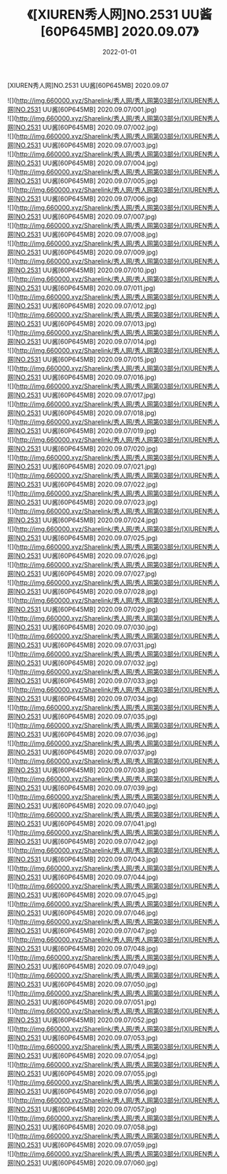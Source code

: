 ﻿---
layout: post
title:  《[XIUREN秀人网]NO.2531 UU酱[60P645MB] 2020.09.07》
date:   2022-01-01
img: http://img.660000.xyz/Sharelink/秀人网/秀人网第03部分/[XIUREN秀人网]NO.2531 UU酱[60P645MB] 2020.09.07/000.jpg
categories: [美女, 清纯, 唯美]
---

[XIUREN秀人网]NO.2531 UU酱[60P645MB] 2020.09.07

 ![](http://img.660000.xyz/Sharelink/秀人网/秀人网第03部分/[XIUREN秀人网]NO.2531 UU酱[60P645MB] 2020.09.07/001.jpg) <br>![](http://img.660000.xyz/Sharelink/秀人网/秀人网第03部分/[XIUREN秀人网]NO.2531 UU酱[60P645MB] 2020.09.07/002.jpg) <br>![](http://img.660000.xyz/Sharelink/秀人网/秀人网第03部分/[XIUREN秀人网]NO.2531 UU酱[60P645MB] 2020.09.07/003.jpg) <br>![](http://img.660000.xyz/Sharelink/秀人网/秀人网第03部分/[XIUREN秀人网]NO.2531 UU酱[60P645MB] 2020.09.07/004.jpg) <br>![](http://img.660000.xyz/Sharelink/秀人网/秀人网第03部分/[XIUREN秀人网]NO.2531 UU酱[60P645MB] 2020.09.07/005.jpg) <br>![](http://img.660000.xyz/Sharelink/秀人网/秀人网第03部分/[XIUREN秀人网]NO.2531 UU酱[60P645MB] 2020.09.07/006.jpg) <br>![](http://img.660000.xyz/Sharelink/秀人网/秀人网第03部分/[XIUREN秀人网]NO.2531 UU酱[60P645MB] 2020.09.07/007.jpg) <br>![](http://img.660000.xyz/Sharelink/秀人网/秀人网第03部分/[XIUREN秀人网]NO.2531 UU酱[60P645MB] 2020.09.07/008.jpg) <br>![](http://img.660000.xyz/Sharelink/秀人网/秀人网第03部分/[XIUREN秀人网]NO.2531 UU酱[60P645MB] 2020.09.07/009.jpg) <br>![](http://img.660000.xyz/Sharelink/秀人网/秀人网第03部分/[XIUREN秀人网]NO.2531 UU酱[60P645MB] 2020.09.07/010.jpg) <br>![](http://img.660000.xyz/Sharelink/秀人网/秀人网第03部分/[XIUREN秀人网]NO.2531 UU酱[60P645MB] 2020.09.07/011.jpg) <br>![](http://img.660000.xyz/Sharelink/秀人网/秀人网第03部分/[XIUREN秀人网]NO.2531 UU酱[60P645MB] 2020.09.07/012.jpg) <br>![](http://img.660000.xyz/Sharelink/秀人网/秀人网第03部分/[XIUREN秀人网]NO.2531 UU酱[60P645MB] 2020.09.07/013.jpg) <br>![](http://img.660000.xyz/Sharelink/秀人网/秀人网第03部分/[XIUREN秀人网]NO.2531 UU酱[60P645MB] 2020.09.07/014.jpg) <br>![](http://img.660000.xyz/Sharelink/秀人网/秀人网第03部分/[XIUREN秀人网]NO.2531 UU酱[60P645MB] 2020.09.07/015.jpg) <br>![](http://img.660000.xyz/Sharelink/秀人网/秀人网第03部分/[XIUREN秀人网]NO.2531 UU酱[60P645MB] 2020.09.07/016.jpg) <br>![](http://img.660000.xyz/Sharelink/秀人网/秀人网第03部分/[XIUREN秀人网]NO.2531 UU酱[60P645MB] 2020.09.07/017.jpg) <br>![](http://img.660000.xyz/Sharelink/秀人网/秀人网第03部分/[XIUREN秀人网]NO.2531 UU酱[60P645MB] 2020.09.07/018.jpg) <br>![](http://img.660000.xyz/Sharelink/秀人网/秀人网第03部分/[XIUREN秀人网]NO.2531 UU酱[60P645MB] 2020.09.07/019.jpg) <br>![](http://img.660000.xyz/Sharelink/秀人网/秀人网第03部分/[XIUREN秀人网]NO.2531 UU酱[60P645MB] 2020.09.07/020.jpg) <br>![](http://img.660000.xyz/Sharelink/秀人网/秀人网第03部分/[XIUREN秀人网]NO.2531 UU酱[60P645MB] 2020.09.07/021.jpg) <br>![](http://img.660000.xyz/Sharelink/秀人网/秀人网第03部分/[XIUREN秀人网]NO.2531 UU酱[60P645MB] 2020.09.07/022.jpg) <br>![](http://img.660000.xyz/Sharelink/秀人网/秀人网第03部分/[XIUREN秀人网]NO.2531 UU酱[60P645MB] 2020.09.07/023.jpg) <br>![](http://img.660000.xyz/Sharelink/秀人网/秀人网第03部分/[XIUREN秀人网]NO.2531 UU酱[60P645MB] 2020.09.07/024.jpg) <br>![](http://img.660000.xyz/Sharelink/秀人网/秀人网第03部分/[XIUREN秀人网]NO.2531 UU酱[60P645MB] 2020.09.07/025.jpg) <br>![](http://img.660000.xyz/Sharelink/秀人网/秀人网第03部分/[XIUREN秀人网]NO.2531 UU酱[60P645MB] 2020.09.07/026.jpg) <br>![](http://img.660000.xyz/Sharelink/秀人网/秀人网第03部分/[XIUREN秀人网]NO.2531 UU酱[60P645MB] 2020.09.07/027.jpg) <br>![](http://img.660000.xyz/Sharelink/秀人网/秀人网第03部分/[XIUREN秀人网]NO.2531 UU酱[60P645MB] 2020.09.07/028.jpg) <br>![](http://img.660000.xyz/Sharelink/秀人网/秀人网第03部分/[XIUREN秀人网]NO.2531 UU酱[60P645MB] 2020.09.07/029.jpg) <br>![](http://img.660000.xyz/Sharelink/秀人网/秀人网第03部分/[XIUREN秀人网]NO.2531 UU酱[60P645MB] 2020.09.07/030.jpg) <br>![](http://img.660000.xyz/Sharelink/秀人网/秀人网第03部分/[XIUREN秀人网]NO.2531 UU酱[60P645MB] 2020.09.07/031.jpg) <br>![](http://img.660000.xyz/Sharelink/秀人网/秀人网第03部分/[XIUREN秀人网]NO.2531 UU酱[60P645MB] 2020.09.07/032.jpg) <br>![](http://img.660000.xyz/Sharelink/秀人网/秀人网第03部分/[XIUREN秀人网]NO.2531 UU酱[60P645MB] 2020.09.07/033.jpg) <br>![](http://img.660000.xyz/Sharelink/秀人网/秀人网第03部分/[XIUREN秀人网]NO.2531 UU酱[60P645MB] 2020.09.07/034.jpg) <br>![](http://img.660000.xyz/Sharelink/秀人网/秀人网第03部分/[XIUREN秀人网]NO.2531 UU酱[60P645MB] 2020.09.07/035.jpg) <br>![](http://img.660000.xyz/Sharelink/秀人网/秀人网第03部分/[XIUREN秀人网]NO.2531 UU酱[60P645MB] 2020.09.07/036.jpg) <br>![](http://img.660000.xyz/Sharelink/秀人网/秀人网第03部分/[XIUREN秀人网]NO.2531 UU酱[60P645MB] 2020.09.07/037.jpg) <br>![](http://img.660000.xyz/Sharelink/秀人网/秀人网第03部分/[XIUREN秀人网]NO.2531 UU酱[60P645MB] 2020.09.07/038.jpg) <br>![](http://img.660000.xyz/Sharelink/秀人网/秀人网第03部分/[XIUREN秀人网]NO.2531 UU酱[60P645MB] 2020.09.07/039.jpg) <br>![](http://img.660000.xyz/Sharelink/秀人网/秀人网第03部分/[XIUREN秀人网]NO.2531 UU酱[60P645MB] 2020.09.07/040.jpg) <br>![](http://img.660000.xyz/Sharelink/秀人网/秀人网第03部分/[XIUREN秀人网]NO.2531 UU酱[60P645MB] 2020.09.07/041.jpg) <br>![](http://img.660000.xyz/Sharelink/秀人网/秀人网第03部分/[XIUREN秀人网]NO.2531 UU酱[60P645MB] 2020.09.07/042.jpg) <br>![](http://img.660000.xyz/Sharelink/秀人网/秀人网第03部分/[XIUREN秀人网]NO.2531 UU酱[60P645MB] 2020.09.07/043.jpg) <br>![](http://img.660000.xyz/Sharelink/秀人网/秀人网第03部分/[XIUREN秀人网]NO.2531 UU酱[60P645MB] 2020.09.07/044.jpg) <br>![](http://img.660000.xyz/Sharelink/秀人网/秀人网第03部分/[XIUREN秀人网]NO.2531 UU酱[60P645MB] 2020.09.07/045.jpg) <br>![](http://img.660000.xyz/Sharelink/秀人网/秀人网第03部分/[XIUREN秀人网]NO.2531 UU酱[60P645MB] 2020.09.07/046.jpg) <br>![](http://img.660000.xyz/Sharelink/秀人网/秀人网第03部分/[XIUREN秀人网]NO.2531 UU酱[60P645MB] 2020.09.07/047.jpg) <br>![](http://img.660000.xyz/Sharelink/秀人网/秀人网第03部分/[XIUREN秀人网]NO.2531 UU酱[60P645MB] 2020.09.07/048.jpg) <br>![](http://img.660000.xyz/Sharelink/秀人网/秀人网第03部分/[XIUREN秀人网]NO.2531 UU酱[60P645MB] 2020.09.07/049.jpg) <br>![](http://img.660000.xyz/Sharelink/秀人网/秀人网第03部分/[XIUREN秀人网]NO.2531 UU酱[60P645MB] 2020.09.07/050.jpg) <br>![](http://img.660000.xyz/Sharelink/秀人网/秀人网第03部分/[XIUREN秀人网]NO.2531 UU酱[60P645MB] 2020.09.07/051.jpg) <br>![](http://img.660000.xyz/Sharelink/秀人网/秀人网第03部分/[XIUREN秀人网]NO.2531 UU酱[60P645MB] 2020.09.07/052.jpg) <br>![](http://img.660000.xyz/Sharelink/秀人网/秀人网第03部分/[XIUREN秀人网]NO.2531 UU酱[60P645MB] 2020.09.07/053.jpg) <br>![](http://img.660000.xyz/Sharelink/秀人网/秀人网第03部分/[XIUREN秀人网]NO.2531 UU酱[60P645MB] 2020.09.07/054.jpg) <br>![](http://img.660000.xyz/Sharelink/秀人网/秀人网第03部分/[XIUREN秀人网]NO.2531 UU酱[60P645MB] 2020.09.07/055.jpg) <br>![](http://img.660000.xyz/Sharelink/秀人网/秀人网第03部分/[XIUREN秀人网]NO.2531 UU酱[60P645MB] 2020.09.07/056.jpg) <br>![](http://img.660000.xyz/Sharelink/秀人网/秀人网第03部分/[XIUREN秀人网]NO.2531 UU酱[60P645MB] 2020.09.07/057.jpg) <br>![](http://img.660000.xyz/Sharelink/秀人网/秀人网第03部分/[XIUREN秀人网]NO.2531 UU酱[60P645MB] 2020.09.07/058.jpg) <br>![](http://img.660000.xyz/Sharelink/秀人网/秀人网第03部分/[XIUREN秀人网]NO.2531 UU酱[60P645MB] 2020.09.07/059.jpg) <br>![](http://img.660000.xyz/Sharelink/秀人网/秀人网第03部分/[XIUREN秀人网]NO.2531 UU酱[60P645MB] 2020.09.07/060.jpg) <br>